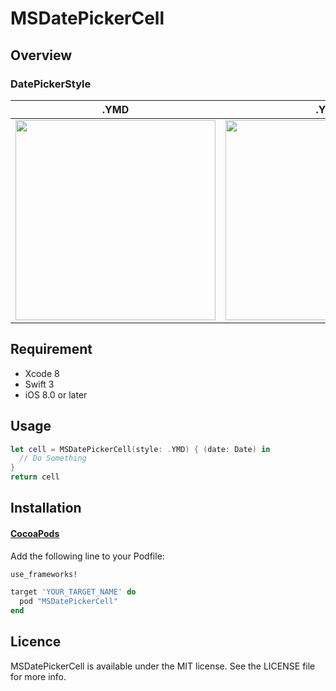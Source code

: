 MSDatePickerCell
====

## Overview
### DatePickerStyle

.YMD | .YM | .MD
--- | --- | ---
<img src="https://raw.githubusercontent.com/masashi-sutou/MSDatePickerCell/master/demo_images/ymd.jpg" width="320"/> | <img src="https://raw.githubusercontent.com/masashi-sutou/MSDatePickerCell/master/demo_images/ym.jpg" width="320"/> | <img src="https://raw.githubusercontent.com/masashi-sutou/MSDatePickerCell/master/demo_images/md.jpg" width="320"/>

## Requirement
- Xcode 8
- Swift 3
- iOS 8.0 or later

## Usage
```Swift
let cell = MSDatePickerCell(style: .YMD) { (date: Date) in
  // Do Something
}
return cell
```

## Installation
#### [CocoaPods](https://cocoapods.org/)
Add the following line to your Podfile:
```ruby
use_frameworks!

target 'YOUR_TARGET_NAME' do
  pod "MSDatePickerCell"
end
```

## Licence
MSDatePickerCell is available under the MIT license. See the LICENSE file for more info.
